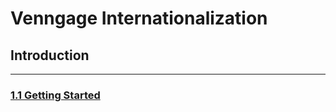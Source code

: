 # Venngage Internationalization

## Introduction

--------

### [1.1 Getting Started](#getting-started)
